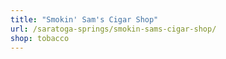 ```yaml
---
title: "Smokin' Sam's Cigar Shop"
url: /saratoga-springs/smokin-sams-cigar-shop/
shop: tobacco
---
```

